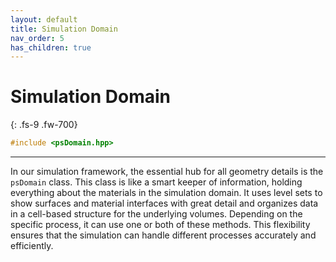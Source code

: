 ```yaml
---
layout: default
title: Simulation Domain
nav_order: 5
has_children: true
---
```


# Simulation Domain
{: .fs-9 .fw-700}

```c++
#include <psDomain.hpp>
```
---

In our simulation framework, the essential hub for all geometry details is the `psDomain` class. This class is like a smart keeper of information, holding everything about the materials in the simulation domain. It uses level sets to show surfaces and material interfaces with great detail and organizes data in a cell-based structure for the underlying volumes. Depending on the specific process, it can use one or both of these methods. This flexibility ensures that the simulation can handle different processes accurately and efficiently.

